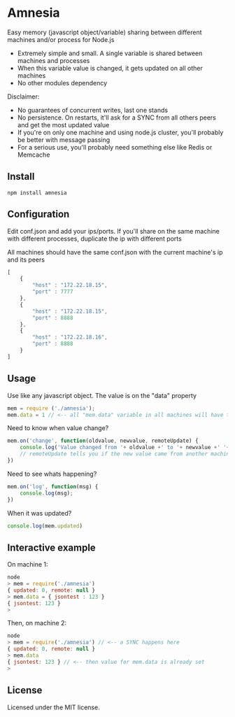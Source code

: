 # Amnesia

Easy memory (javascript object/variable) sharing between different machines and/or process for Node.js

* Extremely simple and small. A single variable is shared between machines and processes
* When this variable value is changed, it gets updated on all other machines
* No other modules dependency

Disclaimer:

* No guarantees of concurrent writes, last one stands
* No persistence. On restarts, it'll ask for a SYNC from all others peers and get the most updated value
* If you're on only one machine and using node.js cluster, you'll probably be better with message passing
* For a serious use, you'll probably need something else like Redis or Memcache


## Install

```
npm install amnesia
```

## Configuration

Edit conf.json and add your ips/ports. If you'll share on the same machine with different processes, duplicate the ip with different ports

All machines should have the same conf.json with the current machine's ip and its peers


```js
[
	{
		"host" : "172.22.18.15",
		"port" : 7777
	},
	{
		"host" : "172.22.18.15",
		"port" : 8888
	},
	{
		"host" : "172.22.18.16",
		"port" : 8888
	}
]
```

## Usage

Use like any javascript object. The value is on the "data" property
```js
mem = require ('./amnesia');
mem.data = 1 // <-- all "mem.data" variable in all machines will have their value set to 1

```

Need to know when value change?
```js
mem.on('change', function(oldvalue, newvalue, remoteUpdate) {
	console.log('Value changed from '+ oldvalue +' to '+ newvalue +' '+ (remoteUpdate ? 'remotely' : 'locally') );
	// remoteUpdate tells you if the new value came from another machine (set remotely)
})
```

Need to see whats happening?
```js
mem.on('log', function(msg) {
	console.log(msg);
})
```

When it was updated?
```js
console.log(mem.updated)
```

## Interactive example
On machine 1:
```js
node
> mem = require('./amnesia')
{ updated: 0, remote: null }
> mem.data = { jsontest : 123 }
{ jsontest: 123 }
>
```

Then, on machine 2:
```js
node
> mem = require('./amnesia') // <-- a SYNC happens here
{ updated: 0, remote: null }
> mem.data
{ jsontest: 123 } // <-- then value for mem.data is already set
>
```

## License

Licensed under the MIT license.